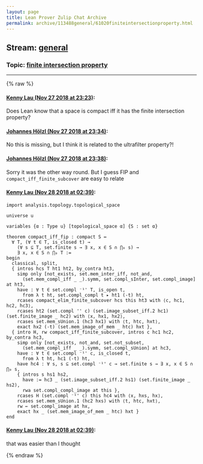 ```yaml
---
layout: page
title: Lean Prover Zulip Chat Archive 
permalink: archive/113488general/61020finiteintersectionproperty.html
---
```


## Stream: [general](index.html)
### Topic: [finite intersection property](61020finiteintersectionproperty.html)

---


{% raw %}
#### [ Kenny Lau (Nov 27 2018 at 23:23)](https://leanprover.zulipchat.com/#narrow/stream/113488-general/topic/finite%20intersection%20property/near/148672762):
Does Lean know that a space is compact iff it has the finite intersection property?

#### [ Johannes Hölzl (Nov 27 2018 at 23:34)](https://leanprover.zulipchat.com/#narrow/stream/113488-general/topic/finite%20intersection%20property/near/148673442):
No this is missing, but I think it is related to the ultrafilter property?!

#### [ Johannes Hölzl (Nov 27 2018 at 23:38)](https://leanprover.zulipchat.com/#narrow/stream/113488-general/topic/finite%20intersection%20property/near/148673666):
Sorry it was the other way round. But I guess FIP and `compact_iff_finite_subcover` are easy to relate

#### [ Kenny Lau (Nov 28 2018 at 02:39)](https://leanprover.zulipchat.com/#narrow/stream/113488-general/topic/finite%20intersection%20property/near/148682619):
```lean
import analysis.topology.topological_space

universe u

variables {α : Type u} [topological_space α] {S : set α}

theorem compact_iff_fip : compact S ↔
  ∀ T, (∀ t ∈ T, is_closed t) →
    (∀ s ⊆ T, set.finite s → ∃ x, x ∈ S ∩ ⋂₀ s) →
    ∃ x, x ∈ S ∩ ⋂₀ T :=
begin
  classical, split,
  { intros hcs T ht1 ht2, by_contra ht3,
    simp only [not_exists, set.mem_inter_iff, not_and,
      (set.mem_compl_iff _ _).symm, set.compl_sInter, set.compl_image] at ht3,
    have : ∀ t ∈ set.compl ⁻¹' T, is_open t,
      from λ t ht, set.compl_compl t ▸ ht1 (-t) ht,
    rcases compact_elim_finite_subcover hcs this ht3 with ⟨c, hc1, hc2, hc3⟩,
    rcases ht2 (set.compl '' c) (set.image_subset_iff.2 hc1) (set.finite_image _ hc2) with ⟨x, hx1, hx2⟩,
    rcases set.mem_sUnion.1 (hc3 hx1) with ⟨t, htc, hxt⟩,
    exact hx2 (-t) (set.mem_image_of_mem _ htc) hxt },
  { intro H, rw compact_iff_finite_subcover, intros c hc1 hc2, by_contra hc3,
    simp only [not_exists, not_and, set.not_subset,
      (set.mem_compl_iff _ _).symm, set.compl_sUnion] at hc3,
    have : ∀ t ∈ set.compl ⁻¹' c, is_closed t,
      from λ t ht, hc1 (-t) ht,
    have hc4 : ∀ s, s ⊆ set.compl ⁻¹' c → set.finite s → ∃ x, x ∈ S ∩ ⋂₀ s,
    { intros s hs1 hs2,
      have := hc3 _ (set.image_subset_iff.2 hs1) (set.finite_image _ hs2),
      rwa set.compl_compl_image at this },
    rcases H (set.compl ⁻¹' c) this hc4 with ⟨x, hxs, hx⟩,
    rcases set.mem_sUnion.1 (hc2 hxs) with ⟨t, htc, hxt⟩,
    rw ← set.compl_image at hx,
    exact hx _ (set.mem_image_of_mem _ htc) hxt }
end
```

#### [ Kenny Lau (Nov 28 2018 at 02:39)](https://leanprover.zulipchat.com/#narrow/stream/113488-general/topic/finite%20intersection%20property/near/148682623):
that was easier than I thought


{% endraw %}
